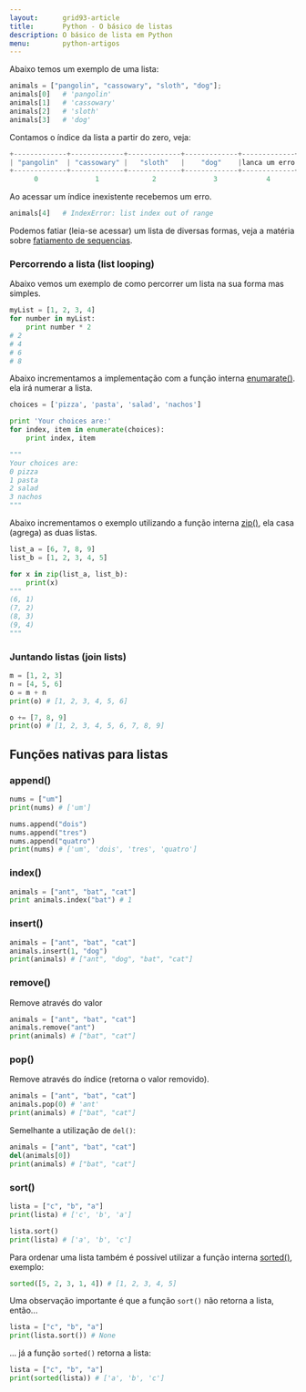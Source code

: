 ```yaml
---
layout:      grid93-article
title:       Python - O básico de listas
description: O básico de lista em Python
menu:        python-artigos
---
```


Abaixo temos um exemplo de uma lista:

```python
animals = ["pangolin", "cassowary", "sloth", "dog"];
animals[0]   # 'pangolin'
animals[1]   # 'cassowary'
animals[2]   # 'sloth'
animals[3]   # 'dog'
```

Contamos o índice da lista a partir do zero, veja:

```python
+-------------+-------------+-------------+-------------+-------------+
| "pangolin"  | "cassowary" |   "sloth"   |    "dog"    |lanca um erro|
+-------------+-------------+-------------+-------------+-------------+
      0              1             2              3            4
```

Ao acessar um índice inexistente recebemos um erro.

```python
animals[4]   # IndexError: list index out of range
```

Podemos fatiar (leia-se acessar) um lista de diversas formas, veja a matéria sobre
[fatiamento de sequencias](../sequencias-fatiamento/ "Python - Sequencias").



### Percorrendo a lista (list looping)

Abaixo vemos um exemplo de como percorrer um lista na sua forma mas simples.

```python
myList = [1, 2, 3, 4]
for number in myList:
    print number * 2
# 2
# 4
# 6
# 8
```

Abaixo incrementamos a implementação com a função interna [enumarate()](https://docs.python.org/3.4/library/functions.html#enumerate "link-externo").
ela irá numerar a lista.

```python
choices = ['pizza', 'pasta', 'salad', 'nachos']

print 'Your choices are:'
for index, item in enumerate(choices):
    print index, item

"""
Your choices are:
0 pizza
1 pasta
2 salad
3 nachos
"""
```

Abaixo incrementamos o exemplo utilizando a função interna [zip()](https://docs.python.org/3.4/library/functions.html#zip "link-externo"),
ela casa (agrega) as duas listas.

```python
list_a = [6, 7, 8, 9]
list_b = [1, 2, 3, 4, 5]

for x in zip(list_a, list_b):
    print(x)
"""
(6, 1)
(7, 2)
(8, 3)
(9, 4)
"""
```




### Juntando listas (join lists)

```python
m = [1, 2, 3]
n = [4, 5, 6]
o = m + n
print(o) # [1, 2, 3, 4, 5, 6]

o += [7, 8, 9]
print(o) # [1, 2, 3, 4, 5, 6, 7, 8, 9]
```



Funções nativas para listas
---

### append()

```python
nums = ["um"]
print(nums) # ['um']

nums.append("dois")
nums.append("tres")
nums.append("quatro")
print(nums) # ['um', 'dois', 'tres', 'quatro']
```


### index()

```python
animals = ["ant", "bat", "cat"]
print animals.index("bat") # 1
```


### insert()

```python
animals = ["ant", "bat", "cat"]
animals.insert(1, "dog")
print(animals) # ["ant", "dog", "bat", "cat"]
```


### remove()

Remove através do valor
```python
animals = ["ant", "bat", "cat"]
animals.remove("ant")
print(animals) # ["bat", "cat"]
```


### pop()

Remove através do índice (retorna o valor removido).

```python
animals = ["ant", "bat", "cat"]
animals.pop(0) # 'ant'
print(animals) # ["bat", "cat"]
```

Semelhante a utilização de `del()`:

```python
animals = ["ant", "bat", "cat"]
del(animals[0])
print(animals) # ["bat", "cat"]
```


### sort()

```python
lista = ["c", "b", "a"]
print(lista) # ['c', 'b', 'a']

lista.sort()
print(lista) # ['a', 'b', 'c']
```

Para ordenar uma lista também é possível utilizar a função interna
[sorted()](https://docs.python.org/3.4/library/functions.html#sorted "link-externo"), exemplo:

```python
sorted([5, 2, 3, 1, 4]) # [1, 2, 3, 4, 5]
```

Uma observação importante é que a função `sort()` não retorna a lista, então...

```python
lista = ["c", "b", "a"]
print(lista.sort()) # None
```

... já a função `sorted()` retorna a lista:
```python
lista = ["c", "b", "a"]
print(sorted(lista)) # ['a', 'b', 'c']
```

